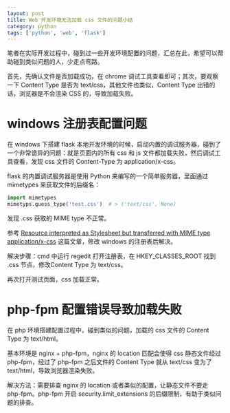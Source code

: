 ```yaml
---
layout: post
title: Web 开发环境无法加载 css 文件的问题小结
category: python
tags: ['python', 'web', 'flask']
---
```


笔者在实际开发过程中，碰到过一些开发环境配置的问题，汇总在此，希望可以帮助碰到类似问题的人，少走点弯路。

首先，先确认文件是否加载成功，在 chrome 调试工具查看即可；其次，要观察一下 Content Type 是否为 text/css，其他文件也类似，Content Type 出错的话，浏览器是不会渲染 CSS 的，导致加载失败。

# windows 注册表配置问题

在 windows 下搭建 flask 本地开发环境的时候，启动内置的调试服务器，碰到了一个非常诡异的问题：就是页面内的所有 css 和 js 文件都加载失败，然后调试工具查看，发现 css 文件的 Content-Type 为 application/x-css。

flask 的内置调试服务器是使用 Python 来编写的一个简单服务器，里面通过 mimetypes 来获取文件的后缀名：

```python
import mimetypes
mimetyps.guess_type('test.css')  # > ('text/css', None)
```

发现 .css 获取的 MIME type 不正常。

参考 [Resource interpreted as Stylesheet but transferred with MIME type application/x-css](http://www.cnblogs.com/lance2088/p/4173868.html) 这篇文章，修改 windows 的注册表后解决。

解决步骤：cmd 中运行 regedit 打开注册表，在 HKEY_CLASSES_ROOT 找到 .css 节点，修改Content Type 为 text/css。

再次打开测试页面，css 加载正常。

# php-fpm 配置错误导致加载失败

在 php 环境搭建配置过程中，碰到类似的问题，加载的 css 文件的 Content Type 为 text/html。

基本环境是 nginx + php-fpm，nginx 的 location 匹配会使得 css 静态文件经过 php-fpm，经过了 php-fpm 之后文件的 Content Type 就从 text/css 变为了 text/html，导致浏览器渲染失败。

解决方法：需要排查 nginx 的 location 或者类似的配置，让静态文件不要走 php-fpm。php-fpm 开启 security.limit_extensions 的后缀限制，有助于类似问题的排查。